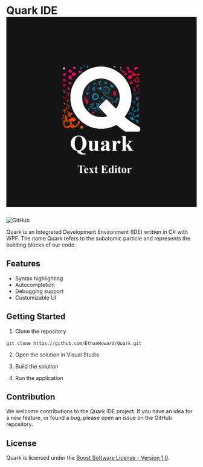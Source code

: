 # Quark IDE ![image](https://github.com/EthanHoward/Quark/blob/master/Quark.png)

![GitHub](https://img.shields.io/github/license/EthanHoward/Quark)

Quark is an Integrated Development Environment (IDE) written in C# with WPF. The name Quark refers to the subatomic particle and represents the building blocks of our code. 

## Features
- Syntax highlighting
- Autocompletion
- Debugging support
- Customizable UI

## Getting Started

1. Clone the repository
 
  `git clone https://github.com/EthanHoward/Quark.git`

2. Open the solution in Visual Studio

3. Build the solution

4. Run the application

## Contribution

We welcome contributions to the Quark IDE project. If you have an idea for a new feature, or found a bug, please open an issue on the GitHub repository.

## License

Quark is licensed under the [Boost Software License - Version 1.0](LICENSE).
